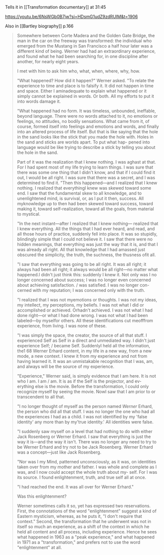 Tells it in [[Transformation documentary]] at 31:45

https://youtu.be/6NsWGb0B7jw?si=HDsmG1udZ9zdRUIM&t=1906

Also in [[Bartley biography]] p.166

> Somewhere between Corte Madera and the Golden Gate Bridge, the man in the car on the freeway was transformed: the individual who emerged from the Mustang in San Francisco a half hour later was a different kind of being. Werner had had an extraordinary experience, and found what he had been searching for, in one discipline after another, for nearly eight years.
> 
> I met with him to ask him who, what, when, where, why, how.
> 
> "What happened? How did it happen?" Werner asked. "To relate the experience to time and place is to falsify it. It did not happen in time and space. Either I aminadequate to explain what happened or it simply cannot be explained in words. Or both. All my efforts to put it into words damage it.
> 
> "What happened had no form. It was timeless, unbounded, ineffable, beyond language. There were no words attached to it, no emotions or feelings, no attitudes, no bodily sensations. What came from it, of course, formed itself into feelings and emotions and words, and finally into an altered process of life itself. But that is like saying that the hole in the sand looks like the stick that you made the hole with. Holes in the sand and sticks are worlds apart. To put what hap- pened into language would be like trying to describe a stick by telling you about the hole in the sand.
> 
> Part of it was the realization that I knew nothing. I was aghast at that. For I had spent most of my life trying to learn things. I was sure that there was some one thing that I didn't know, and that if I could find it out, I would be all right. I was sure that there was a secret, and I was determined to find it.
>  "Then this happened—and I realized that I knew nothing. I realized that everythingI knew was skewed toward some end. I saw that the fundamental skew to all knowledge, and to unenlightened mind, is survival, or, as I put it then, success. All myknowledge up to then had been skewed toward success, toward making it, toward self-realization, toward all the goals, from material to mystical.
> 
> "In the next instant—after I realized that I knew nothing— realized that I knew everything. All the things that I had ever heard, and read, and all those hours of practice, suddenly fell into place. It was so stupidly, blindingly simple that I could not believe it. I saw that there were no hidden meanings, that everything was just the way that it is, and that I was already all right. All that knowledge that I had amassed just obscured the simplicity, the truth, the suchness, the thusness ofit all.
> 
> "I saw that everything was going to be all right. It was all right; it always had been all right; it always would be all right—no matter what happened.I didn't just think this: suddenly I knew it. Not only was I no longer concerned about success; I was no longer even concerned about achieving satisfaction. / was satisfied. I was no longer con-
> cerned with my reputation; I was concerned only with the truth.
> 
> "I realized that I was not myemotions or thoughts. I was not my ideas, my intellect, my perceptions, my beliefs. I was not what I did or accomplished or achieved. Orhadn't achieved. I was not what I had done right—or what I had done wrong. I was not what I had been labeled—by myselfor others. All these identifications cut meofffrom experience, from living. I was none of these.
> 
> "I was simply the space, the creator, the source of all that stuff. I experienced Self as Self in a direct and unmediated way. I didn't just experience Self; / became Self. SuddenlyI held all the information, the1 68 Werner Erhard content, in my life in a new way, from a new mode, a new context. I knew it from my experience and not from having learned it. It was an unmistakable recognition that I was, am, and always will be the source of my experience.
> 
> "Experience," Werner said, is simply evidence that I am here. It is not who I am. I am / am. It is as if the Self is the projector, and ev- erything else is the movie. Before the transformation, I could only recognize myself by seeing the movie. NowI saw that I am prior to or transcendent to all that.
> 
> "I no longer thought of myself as the person named *Werner* Erhard, the person who did all that stuff. I was no longer the one who had all the experiences I had as a child. I was not identified by my 'false identity' any more than by my'true identity.' All identities were false.
> 
> "I suddenly saw myself on a level that had nothing to do with either Jack Rosenberg or Werner Erhard. I saw that everything is just the way it is—and the way it isn't. There was no longer any need to try to be Werner Erhard and try not to be Jack Rosenberg. Werner Erhard was a concept—just like Jack Rosenberg.
> 
> "Nor was I my Mind, patterned unconsciously, as it was, on identities taken over from my mother and father. I was whole and complete as I was, and I now could accept the whole truth about my- self. For I was its source. I found enlightenment, truth, and true self all at once.
> 
> "I had reached the end. It was all over for Werner Erhard."
> 
> Was this enlightenment?
> 
> Werner sometimes calls it so, yet has expressed two reservations. First, the connotations of the word "enlightenment" suggest a kind of Eastern mysticism, whereas, as he puts it, "I don't require that context." Second, the transformation that he underwent was not in itself so much an experience, as a shift of the context in which he held all content and all process, including experience. Hence he sees what happened in 1963 as a "peak experience," and what happened in 1971 as a "transformation," and prefers not to use the word "enlightenment" at all.